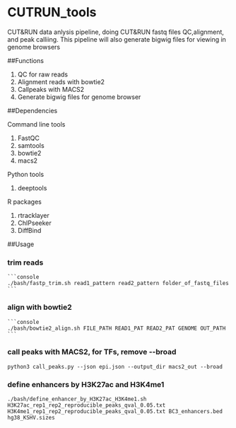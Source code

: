 # CUTRUN_tools
CUT&RUN data anlysis pipeline, doing CUT&RUN fastq files QC,alignment, and peak calliing. This pipeline will also generate bigwig files for viewing in genome browsers


##Functions
  1.  QC for raw reads
  2.  Alignment reads with bowtie2
  3.  Callpeaks with MACS2
  4.  Generate bigwig files for genome browser
  
  
 ##Dependencies
 
 Command line tools
  1.  FastQC
  2.  samtools
  3.  bowtie2
  4.  macs2
  
 Python tools
  1.  deeptools
 
 R packages
  1.  rtracklayer
  2.  ChIPseeker
  3.  DiffBind
 
 ##Usage
  ###  trim reads
	```console
	./bash/fastp_trim.sh read1_pattern read2_pattern folder_of_fastq_files 
	```	
  ###  align with bowtie2
	```console
	./bash/bowtie2_align.sh FILE_PATH READ1_PAT READ2_PAT GENOME OUT_PATH
	```
  ###  call peaks with MACS2, for TFs, remove --broad
  ```
  python3 call_peaks.py --json epi.json --output_dir macs2_out --broad
  ```
  ###  define enhancers by H3K27ac and H3K4me1
  ```
  ./bash/define_enhancer_by_H3K27ac_H3K4me1.sh H3K27ac_rep1_rep2_reproducible_peaks_qval_0.05.txt H3K4me1_rep1_rep2_reproducible_peaks_qval_0.05.txt BC3_enhancers.bed hg38_KSHV.sizes
  ```
  
